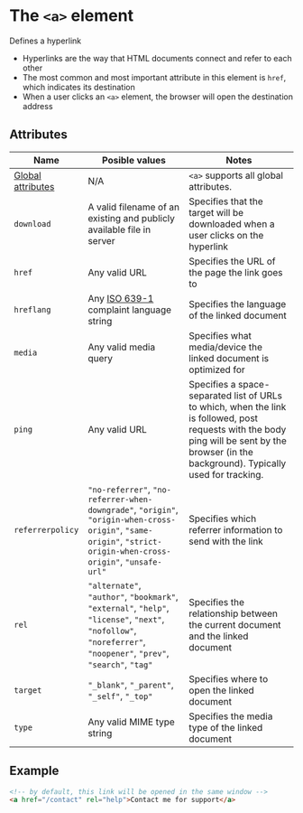 # The `<a>` element
Defines a hyperlink

- Hyperlinks are the way that HTML documents connect and refer to each other
- The most common and most important attribute in this element is `href`, which indicates its destination
- When a user clicks an `<a>` element, the browser will open the destination address

## Attributes
| Name | Posible values | Notes |
|-|-|-|
| [Global attributes](../first-steps/global-attributes.md) | N/A | `<a>` supports all global attributes. |
| `download` | A valid filename of an existing and publicly available file in server | Specifies that the target will be downloaded when a user clicks on the hyperlink |
| `href` | Any valid URL | Specifies the URL of the page the link goes to |
| `hreflang` | Any [ISO 639-1](https://www.loc.gov/standards/iso639-2/php/code_list.php) complaint language string | Specifies the language of the linked document |
| `media` | Any valid media query | Specifies what media/device the linked document is optimized for |
| `ping` | Any valid URL | Specifies a space-separated list of URLs to which, when the link is followed, post requests with the body ping will be sent by the browser (in the background). Typically used for tracking. |
| `referrerpolicy` | `"no-referrer"`, `"no-referrer-when-downgrade"`, `"origin"`, `"origin-when-cross-origin"`, `"same-origin"`, `"strict-origin-when-cross-origin"`, `"unsafe-url"` | Specifies which referrer information to send with the link |
| `rel` | `"alternate"`, `"author"`, `"bookmark"`, `"external"`, `"help"`, `"license"`, `"next"`, `"nofollow"`, `"noreferrer"`, `"noopener"`, `"prev"`, `"search"`, `"tag"` | Specifies the relationship between the current document and the linked document |
| `target` | `"_blank"`, `"_parent"`, `"_self"`, `"_top"` | Specifies where to open the linked document |
| `type` | Any valid MIME type string | Specifies the media type of the linked document |

## Example
```html
<!-- by default, this link will be opened in the same window -->
<a href="/contact" rel="help">Contact me for support</a>
```
